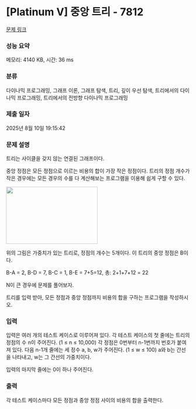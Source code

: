 # [Platinum V] 중앙 트리 - 7812 

[문제 링크](https://www.acmicpc.net/problem/7812) 

### 성능 요약

메모리: 4140 KB, 시간: 36 ms

### 분류

다이나믹 프로그래밍, 그래프 이론, 그래프 탐색, 트리, 깊이 우선 탐색, 트리에서의 다이나믹 프로그래밍, 트리에서의 전방향 다이나믹 프로그래밍

### 제출 일자

2025년 8월 10일 19:15:42

### 문제 설명

<p>트리는 사이클을 갖지 않는 연결된 그래프이다.</p>

<p>중앙 정점은 모든 정점으로 이르는 비용의 합이 가장 작은 정점이다. 트리의 정점 개수가 작은 경우에는 모든 경우의 수를 다 계산해보는 프로그램을 이용해 쉽게 구할 수 있다.</p>

<p><img alt="" src="https://www.acmicpc.net/upload/images/treemedian.gif" style="height:156px; opacity:0.9; width:250px"></p>

<p>위의 그림은 가중치가 있는 트리로, 정점의 개수는 5개이다. 이 트리의 중앙 정점은 B이다.</p>

<p>B-A = 2, B-D = 7, B-C = 1, B-E = 7+5=12, 총: 2+1+7+12 = 22</p>

<p>N이 큰 경우에 문제를 풀어보자.</p>

<p>트리를 입력 받아, 모든 정점과 중앙 정점까지 비용의 합을 구하는 프로그램을 작성하시오.</p>

### 입력 

 <p>입력은 여러 개의 테스트 케이스로 이루어져 있다. 각 테스트 케이스의 첫 줄에는 트리의 정점의 수 n이 주어진다. (1 ≤ n ≤ 10,000) 각 정점은 0번부터 n-1번까지 번호가 붙여져 있다. 다음 n-1개 줄에는 세 정수 a, b, w가 주어진다. (1 ≤ w ≤ 100) a와 b는 간선을 나타내고, w는 그 간선의 가중치이다.</p>

<p>입력의 마지막 줄에는 0이 하나 주어진다.</p>

### 출력 

 <p>각 테스트 케이스마다 모든 정점과 중앙 정점 사이의 비용의 합을 출력한다.</p>


